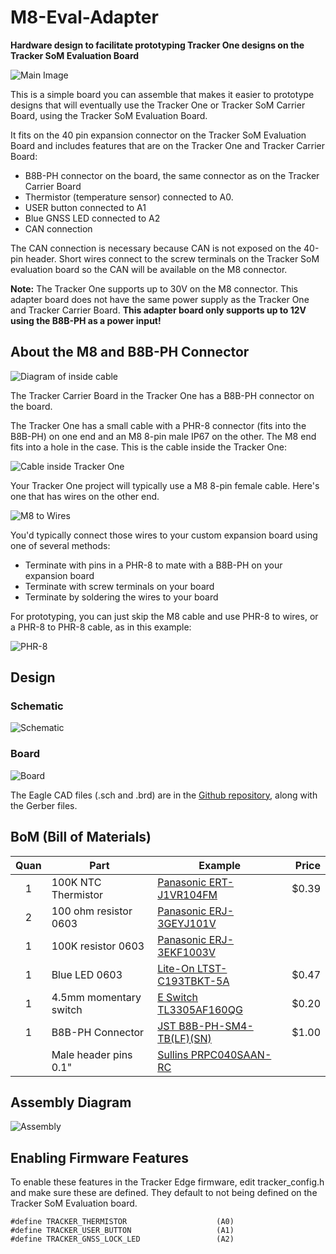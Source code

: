 # M8-Eval-Adapter

**Hardware design to facilitate prototyping Tracker One designs on the Tracker SoM Evaluation Board**

![Main Image](images/main.jpg)

This is a simple board you can assemble that makes it easier to prototype designs that will eventually use the Tracker One or Tracker SoM Carrier Board, using the Tracker SoM Evaluation Board.

It fits on the 40 pin expansion connector on the Tracker SoM Evaluation Board and includes features that are on the Tracker One and Tracker Carrier Board:

- B8B-PH connector on the board, the same connector as on the Tracker Carrier Board
- Thermistor (temperature sensor) connected to A0.
- USER button connected to A1
- Blue GNSS LED connected to A2
- CAN connection

The CAN connection is necessary because CAN is not exposed on the 40-pin header. Short wires connect to the screw terminals on the Tracker SoM evaluation board so the CAN will be available on the M8 connector.

**Note:** The Tracker One supports up to 30V on the M8 connector. This adapter board does not have the same power supply as the Tracker One and Tracker Carrier Board. **This adapter board only supports up to 12V using the B8B-PH as a power input!** 

## About the M8 and B8B-PH Connector

![Diagram of inside cable](images/annotated.png)

The Tracker Carrier Board in the Tracker One has a B8B-PH connector on the board.

The Tracker One has a small cable with a PHR-8 connector (fits into the B8B-PH) on one end and an M8 8-pin male IP67 on the other. The M8 end fits into a hole in the case. This is the cable inside the Tracker One:

![Cable inside Tracker One](images/inside-cable.jpg)

Your Tracker One project will typically use a M8 8-pin female cable. Here's one that has wires on the other end.

![M8 to Wires](images/to-wires.jpg)

You'd typically connect those wires to your custom expansion board using one of several methods:

- Terminate with pins in a PHR-8 to mate with a B8B-PH on your expansion board
- Terminate with screw terminals on your board
- Terminate by soldering the wires to your board

For prototyping, you can just skip the M8 cable and use PHR-8 to wires, or a PHR-8 to PHR-8 cable, as in this example:

![PHR-8](images/phr-8-assembled.jpg)


## Design

### Schematic

![Schematic](images/schematic.png)

### Board

![Board](images/board.png)

The Eagle CAD files (.sch and .brd) are in the [Github repository](https://github.com/rickkas7/M8-Eval-Adapter), along with the Gerber files.

## BoM (Bill of Materials)

| Quan | Part | Example | Price | 
| :---: | --- | --- | ---: |
| 1 | 100K NTC Thermistor | [Panasonic ERT-J1VR104FM](https://www.digikey.com/product-detail/en/panasonic-electronic-components/ERT-J1VR104FM/P122067CT-ND/7069667) | $0.39 |
| 2 | 100 ohm resistor 0603 | [Panasonic ERJ-3GEYJ101V](https://www.digikey.com/product-detail/en/panasonic-electronic-components/ERJ-3GEYJ101V/P100GCT-ND/134714) | | 
| 1 | 100K resistor 0603 | [Panasonic ERJ-3EKF1003V](https://www.digikey.com/product-detail/en/panasonic-electronic-components/ERJ-3EKF1003V/P100KHCT-ND/198110) | | 
| 1 | Blue LED 0603 | [Lite-On LTST-C193TBKT-5A](https://www.digikey.com/product-detail/en/lite-on-inc/LTST-C193TBKT-5A/160-1827-1-ND/2355044) | $0.47 |
| 1 | 4.5mm momentary switch | [E Switch TL3305AF160QG](https://www.digikey.com/product-detail/en/e-switch/TL3305AF160QG/EG5350CT-ND/5816195) | $0.20 |
| 1 | B8B-PH Connector | [JST B8B-PH-SM4-TB(LF)(SN)](https://www.digikey.com/product-detail/en/jst-sales-america-inc/B8B-PH-SM4-TB-LF-SN/455-1740-1-ND/926837) | $1.00 |
| | Male header pins 0.1" | [Sullins PRPC040SAAN-RC](https://www.digikey.com/product-detail/en/PRPC040SAAN-RC/S1011EC-40-ND/2775214) | | 

## Assembly Diagram

![Assembly](images/assembly.png)

## Enabling Firmware Features

To enable these features in the Tracker Edge firmware, edit tracker_config.h and make sure these are defined. They default to not being defined on the Tracker SoM Evaluation board.

```
#define TRACKER_THERMISTOR                    (A0)
#define TRACKER_USER_BUTTON                   (A1)
#define TRACKER_GNSS_LOCK_LED                 (A2)
```




